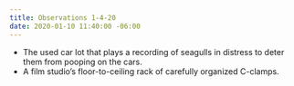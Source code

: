 ```yaml
---
title: Observations 1-4-20
date: 2020-01-10 11:40:00 -06:00
---
```


- The used car lot that plays a recording of seagulls in distress to deter them from pooping on the cars.
- A film studio’s floor-to-ceiling rack of carefully organized C-clamps.
